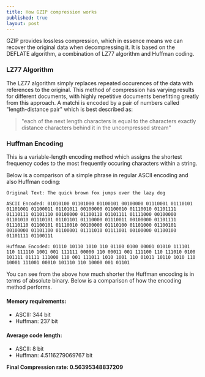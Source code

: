 ```yaml
---
title: How GZIP compression works
published: true
layout: post
---
```


GZIP provides lossless compression, which in essence means we can recover the original data when decompressing it. It is based on the DEFLATE algorithm, a combination of LZ77 algorithm and Huffman coding.

### LZ77 Algorithm

The LZ77 algorithm simply replaces repeated occurences of the data with references to the original. This method of compression has varying results for different documents, with highly repetitive documents benefitting greatly from this approach. A matchi is encoded by a pair of numbers called "length-distance pair" which is best described as:

> "each of the next length characters is equal to the characters exactly distance characters behind it in the uncompressed stream"

### Huffman Encoding

This is a variable-length encoding method which assigns the shortest frequency codes to the most frequently occuring characters within a string.

Below is a comparison of a simple phrase in regular ASCII encoding and also Huffman coding:

```
Original Text: The quick brown fox jumps over the lazy dog

ASCII Encoded: 01010100 01101000 01100101 00100000 01110001 01110101 01101001 01100011 01101011 00100000 01100010 01110010 01101111 01110111 01101110 00100000 01100110 01101111 01111000 00100000 01101010 01110101 01101101 01110000 01110011 00100000 01101111 01110110 01100101 01110010 00100000 01110100 01101000 01100101 00100000 01101100 01100001 01111010 01111001 00100000 01100100 01101111 01100111

Huffman Encoded: 01110 10110 1010 110 01100 0100 00001 01010 111101 110 111110 1001 001 111111 00000 110 00011 001 111100 110 111010 0100 101111 01111 111000 110 001 111011 1010 1001 110 01011 10110 1010 110 10001 111001 00010 101110 110 10000 001 01101 
```
You can see from the above how much shorter the Huffman encoding is in terms of absolute binary. Below is a comparison of how the encoding method performs.

#### Memory requirements:
* ASCII: 344 bit
* Huffman: 237 bit

#### Average code length:
* ASCII: 8 bit 
* Huffman: 4.5116279069767 bit

**Final Compression rate: 0.56395348837209**
